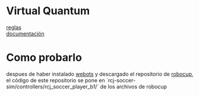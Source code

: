 # Virtual Quantum
[reglas](https://github.com/RoboCupJuniorTC/soccer-rules-simulation)  
[documentación](https://robocupjuniortc.github.io/rcj-soccer-sim/)

# Como probarlo
despues de haber instalado [webots](https://github.com/cyberbotics/webots) y descargado el repositorio de [robocup](https://github.com/RoboCupJuniorTC/rcj-soccer-sim), el código de este repositorio se pone en ´rcj-soccer-sim/controllers/rcj_soccer_player_b1/´ de los archivos de robocup